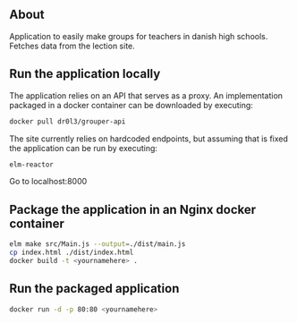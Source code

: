 ## About
Application to easily make groups for teachers in danish high schools.
Fetches data from the lection site.

## Run the application locally
The application relies on an API that serves as a proxy. An implementation packaged in a docker container can be downloaded by executing:
```bash
docker pull dr0l3/grouper-api
```
The site currently relies on hardcoded endpoints, but assuming that is fixed the application can be run by executing:
```bash
elm-reactor
```
Go to localhost:8000

## Package the application in an Nginx docker container
```bash
elm make src/Main.js --output=./dist/main.js
cp index.html ./dist/index.html
docker build -t <yournamehere> .
```

## Run the packaged application

```bash
docker run -d -p 80:80 <yournamehere>
```